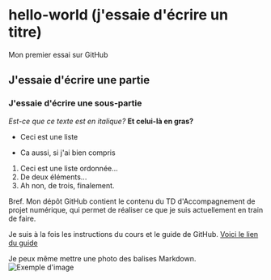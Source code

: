 # hello-world (j'essaie d'écrire un titre)
Mon premier essai sur GitHub


## J'essaie d'écrire une partie
### J'essaie d'écrire une sous-partie
*Est-ce que ce texte est en italique?*
**Et celui-là en gras?**
* Ceci est une liste
- Ca aussi, si j'ai bien compris
1. Ceci est une liste ordonnée...
2. De deux éléments...
3. Ah non, de trois, finalement. 

Bref. Mon dépôt GitHub contient le contenu du TD d'Accompagnement de projet numérique, qui permet de réaliser ce que je suis actuellement en train de faire.

Je suis à la fois les instructions du cours et le guide de GitHub. [Voici le lien du guide](https://guides.github.com/activities/hello-world/)

Je peux même mettre une photo des balises Markdown. ![Exemple d'image](https://res.cloudinary.com/practicaldev/image/fetch/s--2rTn_7XO--/c_limit%2Cf_auto%2Cfl_progressive%2Cq_auto%2Cw_880/https://dev-to-uploads.s3.amazonaws.com/i/5zhubbpov3m3ly9a1t9c.png)

